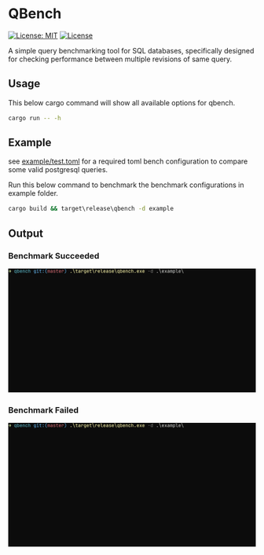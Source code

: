 # QBench

[![License: MIT](https://img.shields.io/badge/License-MIT-yellow.svg)](https://opensource.org/licenses/MIT)
[![License](https://img.shields.io/badge/License-Apache_2.0-blue.svg)](https://opensource.org/licenses/Apache-2.0)

A simple query benchmarking tool for SQL databases,
specifically designed for checking performance between
multiple revisions of same query.

## Usage

This below cargo command will show all available options for qbench.

```bash
cargo run -- -h
```

## Example

see [example/test.toml](example/test.toml) for a required toml bench configuration to compare some valid postgresql
queries.

Run this below command to benchmark the benchmark configurations in example folder.

```bash
cargo build && target\release\qbench -d example
```

## Output

### Benchmark Succeeded

![results](example/results.gif)

### Benchmark Failed

![errors](example/errors.gif)
